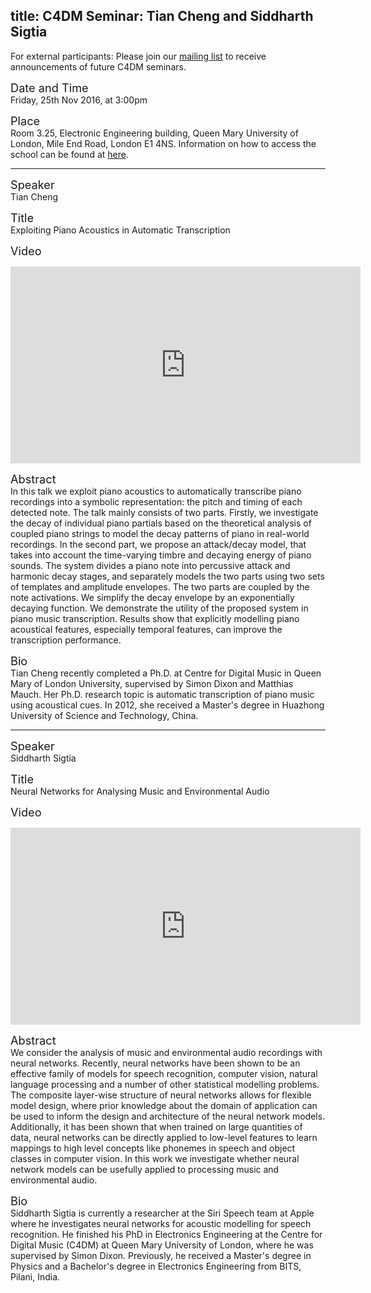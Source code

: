 title: C4DM Seminar: Tian Cheng and Siddharth Sigtia
-----------------

<p>For external participants: Please join our <a href="/seminars.html">mailing list</a> to receive announcements of future C4DM seminars.</p>


<span style="font-size: 130%;">Date and Time</span></br>
Friday, 25th Nov 2016, at 3:00pm

<span style="font-size: 130%;">Place</span></br>
Room 3.25, Electronic Engineering building, Queen Mary University of London, Mile End Road, London E1 4NS. Information on how to access the school can be found at <a href="http://www.eecs.qmul.ac.uk/contact-us/">here</a>.

<hr>

<span style="font-size: 130%;">Speaker</span></br>
Tian Cheng

<span style="font-size: 130%;">Title</span></br>
Exploiting Piano Acoustics in Automatic Transcription

<span style="font-size: 130%;">Video</span></br>
<iframe width="560" height="315" src="https://www.youtube.com/embed/65ixINbglHU" frameborder="0" allowfullscreen></iframe>

<span style="font-size: 130%;">Abstract</span></br>
In this talk we exploit piano acoustics to automatically transcribe piano recordings into a symbolic representation: the pitch and timing of each detected note. The talk mainly consists of two parts. Firstly, we investigate the decay of individual piano partials based on the theoretical analysis of coupled piano strings to model the decay patterns of piano in real-world recordings. In the second part, we propose an attack/decay model, that takes into account the time-varying timbre and decaying energy of piano sounds. The system divides a piano note into percussive attack and harmonic decay stages, and separately models the two parts using two sets of templates and amplitude envelopes. The two parts are coupled by the note activations. We simplify the decay envelope by an exponentially decaying function. We demonstrate the utility of the proposed system in piano music transcription. Results show that explicitly modelling piano acoustical features, especially temporal features, can improve the transcription performance. 

<span style="font-size: 130%;">Bio</span></br>
Tian Cheng recently completed a Ph.D. at Centre for Digital Music in Queen Mary of London University, supervised by Simon Dixon and Matthias Mauch. Her Ph.D. research topic is automatic transcription of piano music using acoustical cues. In 2012, she received a Master's degree in Huazhong University of Science and Technology, China.

<hr>

<span style="font-size: 130%;">Speaker</span></br>
Siddharth Sigtia

<span style="font-size: 130%;">Title</span></br>
Neural Networks for Analysing Music and Environmental Audio

<span style="font-size: 130%;">Video</span></br>
<iframe width="560" height="315" src="https://www.youtube.com/embed/frRJriBpDqI" frameborder="0" allowfullscreen></iframe>

<span style="font-size: 130%;">Abstract</span></br>
We consider the analysis of music and environmental audio recordings with neural networks. Recently, neural networks have been shown to be an effective family of models for speech recognition, computer vision, natural language processing and a number of other statistical modelling problems. The composite layer-wise structure of neural networks allows for flexible model design, where prior knowledge about the domain of application can be used to inform the design and architecture of the neural network models. Additionally, it has been shown that when trained on large quantities of data, neural networks can be directly applied to low-level features to learn mappings to high level concepts like phonemes in speech and object classes in computer vision. In this work we investigate whether neural network models can be usefully applied to processing music and environmental audio.

<span style="font-size: 130%;">Bio</span></br>
Siddharth Sigtia is currently a researcher at the Siri Speech team at Apple where he investigates neural networks for acoustic modelling for speech recognition. He finished his PhD in Electronics Engineering at the Centre for Digital Music (C4DM) at Queen Mary University of London, where he was supervised by Simon Dixon. Previously, he received a Master's degree in Physics and a Bachelor's degree in Electronics Engineering from BITS, Pilani, India. 


